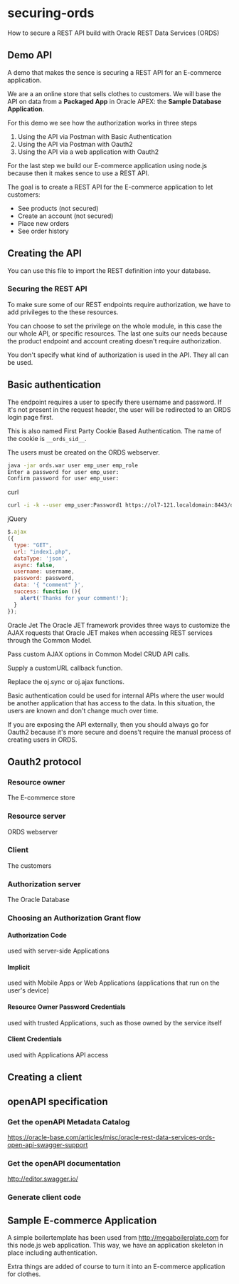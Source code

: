 # securing-ords
How to secure a REST API build with Oracle REST Data Services (ORDS)

## Demo API
A demo that makes the sence is securing a REST API for an E-commerce application.

We are a an online store that sells clothes to customers. We will base the API on data from a **Packaged App** in Oracle APEX: the **Sample Database Application**.

For this demo we see how the authorization works in three steps
1. Using the API via Postman with Basic Authentication
2. Using the API via Postman with Oauth2
3. Using the API via a web application with Oauth2

For the last step we build our E-commerce application using node.js because then it makes sence to use a REST API.

The goal is to create a REST API for the E-commerce application to let customers:
- See products (not secured)
- Create an account (not secured)
- Place new orders
- See order history

## Creating the API
You can use this file to import the REST definition into your database.

### Securing the REST API
To make sure some of our REST endpoints require authorization, we have to add privileges to the these resources.

You can choose to set the privilege on the whole module, in this case the our whole API, or specific resources. The last one suits our needs because the product endpoint and account creating doesn't require authorization.

You don't specify what kind of authorization is used in the API. They all can be used.

## Basic authentication
The endpoint requires a user to specify there username and password. If it's not present in the request header, the user will be redirected to an ORDS login page first.

This is also named First Party Cookie Based Authentication. The name of the cookie is `__ords_sid__`.

The users must be created on the ORDS webserver.

```bash
java -jar ords.war user emp_user emp_role
Enter a password for user emp_user:
Confirm password for user emp_user:
```

curl
```bash
curl -i -k --user emp_user:Password1 https://ol7-121.localdomain:8443/ords/pdb1/testuser1/testmodule1/emp/7788
```

jQuery
```javascript
$.ajax
({
  type: "GET",
  url: "index1.php",
  dataType: 'json',
  async: false,
  username: username,
  password: password,
  data: '{ "comment" }',
  success: function (){
    alert('Thanks for your comment!'); 
  }
});
```

Oracle Jet
The Oracle JET framework provides three ways to customize the AJAX requests that Oracle JET makes when accessing REST services through the Common Model.

Pass custom AJAX options in Common Model CRUD API calls.

Supply a customURL callback function.

Replace the oj.sync or oj.ajax functions.

Basic authentication could be used for internal APIs where the user would be another application that has access to the data. 
In this situation, the users are known and don't change much over time. 

If you are exposing the API externally, then you should always go for Oauth2 because it's more secure and doens't require the manual process of creating users in ORDS.

## Oauth2 protocol

### Resource owner
The E-commerce store

### Resource server
ORDS webserver

### Client
The customers

### Authorization server
The Oracle Database

### Choosing an Authorization Grant flow
#### Authorization Code 
used with server-side Applications
#### Implicit
used with Mobile Apps or Web Applications (applications that run on the user's device)
#### Resource Owner Password Credentials
used with trusted Applications, such as those owned by the service itself
#### Client Credentials
used with Applications API access

## Creating a client

## openAPI specification

### Get the openAPI Metadata Catalog
https://oracle-base.com/articles/misc/oracle-rest-data-services-ords-open-api-swagger-support

### Get the openAPI documentation
http://editor.swagger.io/

### Generate client code

## Sample E-commerce Application
A simple boilertemplate has been used from http://megaboilerplate.com for this node.js web application.
This way, we have an application skeleton in place including authentication.

Extra things are added of course to turn it into an E-commerce application for clothes.


